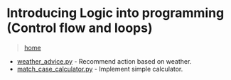 # Introducing Logic into programming (Control flow and loops)

> [home](../README.md)

- [weather_advice.py](./weather_advice.py) - Recommend action based on weather.
- [match_case_calculator.py](./match_case_calculator.py) - Implement simple calculator.
